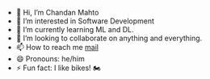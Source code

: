 - 👋 Hi, I’m Chandan Mahto
- 👀 I’m interested in Software Development
- 🌱 I’m currently learning ML and DL.
- 💞️ I’m looking to collaborate on anything and everything.
- 📫 How to reach me [mail](mailto:mahto.chandan.3000@gmail.com)
- 😄 Pronouns: he/him
- ⚡ Fun fact: I like bikes! 🏍️

<!---
mahto-chandan/mahto-chandan is a ✨ special ✨ repository because its `README.md` (this file) appears on your GitHub profile.
You can click the Preview link to take a look at your changes.
--->
